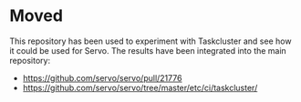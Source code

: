 # Moved

This repository has been used to experiment with Taskcluster
and see how it could be used for Servo.
The results have been integrated into the main repository:

* <https://github.com/servo/servo/pull/21776>
* <https://github.com/servo/servo/tree/master/etc/ci/taskcluster/>
